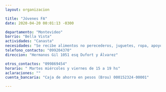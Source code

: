 ```yaml
---
layout: organizacion

title: "Jóvenes FA"
date: 2020-04-20 00:01:13 -0300

departamento: "Montevideo"
barrio: "Bella Vista"
actividades: "Canasta"
necesidades: "Se recibe alimentos no perecederos, juguetes, ropa, apoyo transporte"
telefono_contacto: "099204370"
direccion: "Hermanos Gil 1051 esq Dufort y Álvarez"

otros_contactos: "099869454"
horario: " Martes miércoles y viernes de 15 a 19 hs"
aclaraciones: ""
cuenta_bancaria: "Caja de ahorro en pesos (Brou) 000152324-00001"

---
```

